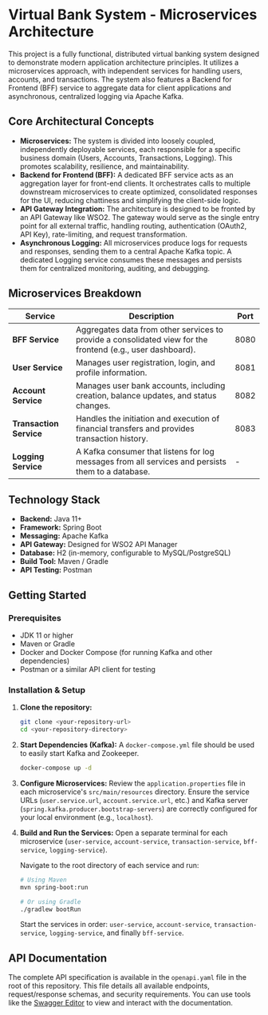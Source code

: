 # Virtual Bank System - Microservices Architecture

This project is a fully functional, distributed virtual banking system designed to demonstrate modern application architecture principles. It utilizes a microservices approach, with independent services for handling users, accounts, and transactions. The system also features a Backend for Frontend (BFF) service to aggregate data for client applications and asynchronous, centralized logging via Apache Kafka.

## Core Architectural Concepts

-   **Microservices:** The system is divided into loosely coupled, independently deployable services, each responsible for a specific business domain (Users, Accounts, Transactions, Logging). This promotes scalability, resilience, and maintainability.
-   **Backend for Frontend (BFF):** A dedicated BFF service acts as an aggregation layer for front-end clients. It orchestrates calls to multiple downstream microservices to create optimized, consolidated responses for the UI, reducing chattiness and simplifying the client-side logic.
-   **API Gateway Integration:** The architecture is designed to be fronted by an API Gateway like WSO2. The gateway would serve as the single entry point for all external traffic, handling routing, authentication (OAuth2, API Key), rate-limiting, and request transformation.
-   **Asynchronous Logging:** All microservices produce logs for requests and responses, sending them to a central Apache Kafka topic. A dedicated Logging service consumes these messages and persists them for centralized monitoring, auditing, and debugging.

## Microservices Breakdown

| Service              | Description                                                                                             | Port |
| -------------------- | ------------------------------------------------------------------------------------------------------- | ---- |
| **BFF Service** | Aggregates data from other services to provide a consolidated view for the frontend (e.g., user dashboard). | 8080 |
| **User Service** | Manages user registration, login, and profile information.                                              | 8081 |
| **Account Service** | Manages user bank accounts, including creation, balance updates, and status changes.                    | 8082 |
| **Transaction Service** | Handles the initiation and execution of financial transfers and provides transaction history.             | 8083 |
| **Logging Service** | A Kafka consumer that listens for log messages from all services and persists them to a database.     | -    |

## Technology Stack

-   **Backend:** Java 11+
-   **Framework:** Spring Boot
-   **Messaging:** Apache Kafka
-   **API Gateway:** Designed for WSO2 API Manager
-   **Database:** H2 (in-memory, configurable to MySQL/PostgreSQL)
-   **Build Tool:** Maven / Gradle
-   **API Testing:** Postman

## Getting Started

### Prerequisites

-   JDK 11 or higher
-   Maven or Gradle
-   Docker and Docker Compose (for running Kafka and other dependencies)
-   Postman or a similar API client for testing

### Installation & Setup

1.  **Clone the repository:**
    ```bash
    git clone <your-repository-url>
    cd <your-repository-directory>
    ```

2.  **Start Dependencies (Kafka):**
    A `docker-compose.yml` file should be used to easily start Kafka and Zookeeper.
    ```bash
    docker-compose up -d
    ```

3.  **Configure Microservices:**
    Review the `application.properties` file in each microservice's `src/main/resources` directory. Ensure the service URLs (`user.service.url`, `account.service.url`, etc.) and Kafka server (`spring.kafka.producer.bootstrap-servers`) are correctly configured for your local environment (e.g., `localhost`).

4.  **Build and Run the Services:**
    Open a separate terminal for each microservice (`user-service`, `account-service`, `transaction-service`, `bff-service`, `logging-service`).

    Navigate to the root directory of each service and run:
    ```bash
    # Using Maven
    mvn spring-boot:run

    # Or using Gradle
    ./gradlew bootRun
    ```
    Start the services in order: `user-service`, `account-service`, `transaction-service`, `logging-service`, and finally `bff-service`.

## API Documentation

The complete API specification is available in the `openapi.yaml` file in the root of this repository. This file details all available endpoints, request/response schemas, and security requirements. You can use tools like the [Swagger Editor](https://editor.swagger.io/) to view and interact with the documentation.
